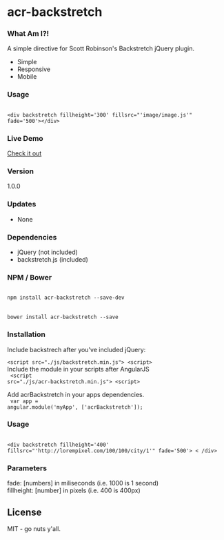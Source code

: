 # acr-backstretch

### What Am I?!
A simple directive for Scott Robinson's Backstretch jQuery plugin.
  - Simple
  - Responsive
  - Mobile

### Usage
<code>
&#x3C;div backstretch fillheight=&#x27;300&#x27; fillsrc=&#x22;'image/image.js'&#x22; fade=&#x27;500&#x27;&#x3E;&#x3C;/div&#x3E;
</code>

### Live Demo 
[Check it out](https://allenroyston.herokuapp.com/access/acr-backstretch/index.html "Title")


### Version
1.0.0

### Updates
 - None

### Dependencies
- jQuery  (not included)
- backstretch.js (included)

### NPM / Bower
<code>
npm install acr-backstretch --save-dev
</code>
<br>
<code>
bower install acr-backstretch --save
</code>

### Installation
Include backstrech after you've included jQuery:<br>
<code>
&lt;script src="./js/backstretch.min.js"&gt; &lt;script&gt;
</code>
<br>
Include the module in your scripts after AngularJS<br>
<code>
&lt;script src="./js/acr-backstretch.min.js"&gt; &lt;script&gt;
</code>

Add acrBackstretch in your apps dependencies.<br> 
<code>
var app = angular.module('myApp', ['acrBackstretch']);
</code>

### Usage
<code>
&lt;div backstretch fillheight='400' fillsrc="'http://lorempixel.com/100/100/city/1'" fade='500'&gt; &lt; /div&gt; 
</code>

### Parameters
fade: [numbers] in miliseconds (i.e. 1000 is 1 second)<br>
fillheight: [number] in pixels (i.e. 400 is 400px)




License
----

MIT - go nuts y'all.
